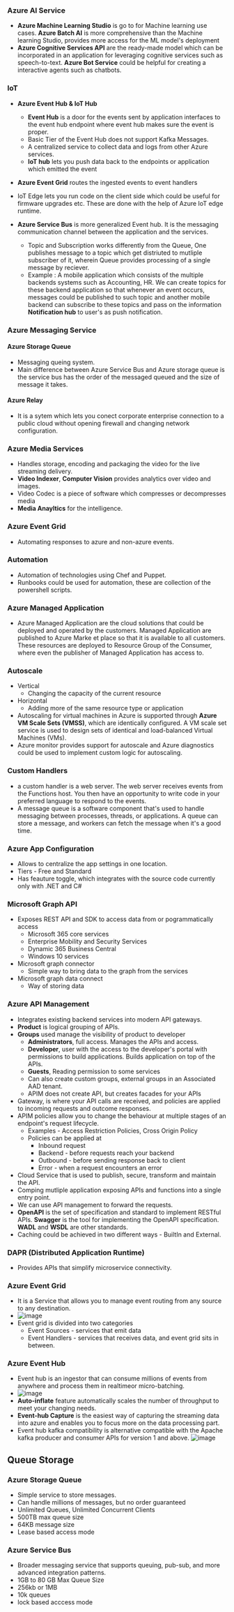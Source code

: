 ### Azure AI Service
- **Azure Machine Learning Studio** is go to for Machine learning use cases. **Azure Batch AI** is more comprehensive than the Machine learning Studio, provides more access for the ML model's deployment
- **Azure Cognitive Services API** are the ready-made model which can be incorporated in an application for leveraging cognitive services such as speech-to-text. **Azure Bot Service** could be helpful for creating a interactive agents such as chatbots.

### IoT
- **Azure Event Hub & IoT Hub**
    - **Event Hub** is a door for the events sent by application interfaces to the event hub endpoint where event hub makes sure the event is proper.
    - Basic Tier of the Event Hub does not support Kafka Messages.
    - A centralized service to collect data and logs from other Azure services.
    - **IoT hub** lets you push data back to the endpoints or application which emitted the event

- **Azure Event Grid** routes the ingested events to event handlers
- IoT Edge lets you run code on the client side which could be useful for firmware upgrades etc. These are done with the help of Azure IoT edge runtime.

- **Azure Service Bus** is more generalized Event hub. It is the messaging communication channel between the application and the services.
    - Topic and Subscription works differently from the Queue, One publishes message to a topic which get distriuted to mutliple subscriber 
    of it, wherein Queue provides processing of a single message by reciever.
    - Example : A mobile application which consists of the multiple backends systems such as Accounting, HR. We can create topics for these backend application so that whenever an event occurs, messages could be published to such topic and another mobile backend can subscribe to these topics and pass on the information **Notification hub** to user's as push notification.


### Azure Messaging Service
 #### Azure Storage Queue
 - Messaging queing system.
 - Main difference between Azure Service Bus and Azure storage queue is the service bus has the order of the messaged queued and the size of message it takes. 
 #### Azure Relay
 - It is a sytem which lets you conect corporate enterprise connection to a public cloud without opening firewall and changing network configuration.


### Azure Media Services
- Handles storage, encoding and packaging the video for the live streaming delivery.
- **Video Indexer**, **Computer Vision** provides analytics over video and images.
- Video Codec is a piece of software which compresses or decompresses media
- **Media Anayltics** for the intelligence.

### Azure Event Grid
- Automating responses to azure and non-azure events. 

### Automation
- Automation of technologies using Chef and Puppet.
- Runbooks could be used for automation, these are collection of the powershell scripts.

### Azure Managed Application
- Azure Managed Application are the cloud solutions that could be deployed and operated by the customers. Managed Application are published to Azure Marke
et place so that it is available to all customers. These resources are deployed to Resource Group of the Consumer, where even the publisher of Managed 
Application has access to.

### Autoscale
- Vertical
	- Changing the capacity of the current resource
- Horizontal 
	- Adding more of the same resource type or application
- Autoscaling for virtual machines in Azure is supported through **Azure VM Scale Sets (VMSS)**, which are identically configured. A VM scale set service is used to design sets of identical and load-balanced Virtual Machines (VMs).
- Azure monitor provides support for autoscale and Azure diagnostics could be used to implement custom logic for autoscaling.

### Custom Handlers
- a custom handler is a web server. The web server receives events from the Functions host. You then have an opportunity to write code in your preferred language to respond to the events.
- A message queue is a software component that's used to handle messaging between processes, threads, or applications. A queue can store a message, and workers can fetch the message when it's a good time.


### Azure App Configuration
- Allows to centralize the app settings in one location.
- Tiers - Free and Standard
- Has feauture toggle, which integrates with the source code currently only with .NET and C#

### Microsoft Graph API
- Exposes REST API and SDK to access data from or pogrammatically access
    - Microsoft 365 core services
    - Enterprise Mobility and Security Services
    - Dynamic 365 Business Central
    - Windows 10 services
- Microsoft graph connector
    - Simple way to bring data to the graph from the services
- Microsoft graph data connect
    - Way of storing data 

### Azure API Management
- Integrates existing backend services into modern API gateways.
- **Product** is logical grouping of APIs.
- **Groups** used manage the visibility of product to developer
    - **Administrators**, full access. Manages the APIs and access.
    - **Developer**, user with the access to the developer's portal with permissions to build applications. Builds application on top of the APIs.
    - **Guests**, Reading permission to some services
    - Can also create custom groups, external groups in an Associated AAD tenant.
    - APIM does not create API, but creates facades for your APIs
- Gateway, is where your API calls are received, and policies are applied to incoming requests and outcome responses.
- APIM policies allow you to change the behaviour at multiple stages of an endpoint's request lifecycle.
    - Examples - Access Restriction Policies, Cross Origin Policy
    - Policies can be applied at
        - Inbound request
        - Backend - before requests reach your backend
        - Outbound - before sending response back to client
        - Error - when a request encounters an error
- Cloud Service that is used to publish, secure, transform and maintain the API.
- Comping mutliple application exposing APIs and functions into a single entry point.
- We can use API management to forward the requests.
- **OpenAPI** is the set of specification and standard to implement RESTful APIs. **Swagger** is the tool for implementing the OpenAPI specification. **WADL** and **WSDL** are other standards.
- Caching could be achieved in two different ways - BuiltIn and External.

### DAPR (Distributed Application Runtime)
- Provides APIs that simplify microservice connectivity.

### Azure Event Grid 
- It is a Service that allows you to manage event routing from any source to any destination.
- ![image](https://user-images.githubusercontent.com/36666451/198816025-6addf3a3-6df3-42e9-86a9-0108940cb33d.png)
- Event grid is divided into two categories 
    - Event Sources - services that emit data
    - Event Handlers - services that receives data, and event grid sits in between.

### Azure Event Hub
- Event hub is an ingestor that can consume millions of events from anywhere and process them in realtimeor micro-batching.
- ![image](https://user-images.githubusercontent.com/36666451/198817026-93100766-877a-4e73-88dd-86616a104d64.png)
- **Auto-inflate** feature automatically scales the number of throughput to meet your changing needs.
- **Event-hub Capture** is the easiest way of capturing the streaming data into azure and enables you to focus more on the data processing part.
- Event hub kafka compatibility is alternative compatible with the Apache kafka producer and consumer APIs for version 1 and above.
![image](https://user-images.githubusercontent.com/36666451/200185183-65859d58-8a06-4a98-bddd-42abd5e10ff1.png)


## Queue Storage

### Azure Storage Queue
- Simple service to store messages.
- Can handle millions of messages, but no order guaranteed
- Unlimited Queues, Unlimited Concurrent Clients
- 500TB max queue size 
- 64KB message size
- Lease based access mode 
### Azure Service Bus
- Broader messaging service that supports queuing, pub-sub, and more advanced integration patterns.
- 1GB to 80 GB Max Queue Size
- 256kb or 1MB
- 10k queues
- lock based acccess mode